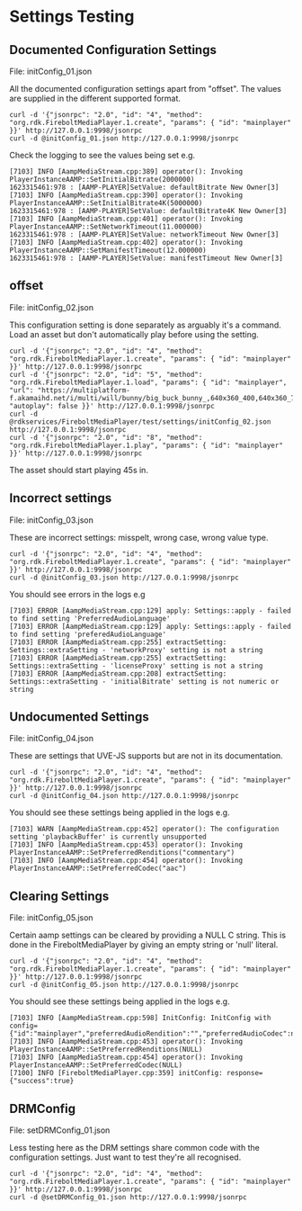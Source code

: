# Settings Testing

## Documented Configuration Settings

File: initConfig_01.json

All the documented configuration settings apart from "offset". The values are supplied in the different supported format.

    curl -d '{"jsonrpc": "2.0", "id": "4", "method": "org.rdk.FireboltMediaPlayer.1.create", "params": { "id": "mainplayer" }}' http://127.0.0.1:9998/jsonrpc
    curl -d @initConfig_01.json http://127.0.0.1:9998/jsonrpc

Check the logging to see the values being set e.g. 

    [7103] INFO [AampMediaStream.cpp:389] operator(): Invoking PlayerInstanceAAMP::SetInitialBitrate(2000000)
    1623315461:978 : [AAMP-PLAYER]SetValue: defaultBitrate New Owner[3]
    [7103] INFO [AampMediaStream.cpp:390] operator(): Invoking PlayerInstanceAAMP::SetInitialBitrate4K(5000000)
    1623315461:978 : [AAMP-PLAYER]SetValue: defaultBitrate4K New Owner[3]
    [7103] INFO [AampMediaStream.cpp:401] operator(): Invoking PlayerInstanceAAMP::SetNetworkTimeout(11.000000)
    1623315461:978 : [AAMP-PLAYER]SetValue: networkTimeout New Owner[3]
    [7103] INFO [AampMediaStream.cpp:402] operator(): Invoking PlayerInstanceAAMP::SetManifestTimeout(12.000000)
    1623315461:978 : [AAMP-PLAYER]SetValue: manifestTimeout New Owner[3]


## offset

File: initConfig_02.json

This configuration setting is done separately as arguably it's a command. Load an asset but don't automatically play before using the setting.

    curl -d '{"jsonrpc": "2.0", "id": "4", "method": "org.rdk.FireboltMediaPlayer.1.create", "params": { "id": "mainplayer" }}' http://127.0.0.1:9998/jsonrpc
    curl -d '{"jsonrpc": "2.0", "id": "5", "method": "org.rdk.FireboltMediaPlayer.1.load", "params": { "id": "mainplayer", "url": "https://multiplatform-f.akamaihd.net/i/multi/will/bunny/big_buck_bunny_,640x360_400,640x360_700,640x360_1000,950x540_1500,.f4v.csmil/master.m3u8", "autoplay": false }}' http://127.0.0.1:9998/jsonrpc
    curl -d @rdkservices/FireboltMediaPlayer/test/settings/initConfig_02.json http://127.0.0.1:9998/jsonrpc
    curl -d '{"jsonrpc": "2.0", "id": "8", "method": "org.rdk.FireboltMediaPlayer.1.play", "params": { "id": "mainplayer" }}' http://127.0.0.1:9998/jsonrpc

The asset should start playing 45s in.

## Incorrect settings

File: initConfig_03.json

These are incorrect settings: misspelt, wrong case, wrong value type. 

    curl -d '{"jsonrpc": "2.0", "id": "4", "method": "org.rdk.FireboltMediaPlayer.1.create", "params": { "id": "mainplayer" }}' http://127.0.0.1:9998/jsonrpc
    curl -d @initConfig_03.json http://127.0.0.1:9998/jsonrpc

You should see errors in the logs e.g

    [7103] ERROR [AampMediaStream.cpp:129] apply: Settings::apply - failed to find setting 'PreferredAudioLanguage'
    [7103] ERROR [AampMediaStream.cpp:129] apply: Settings::apply - failed to find setting 'preferedAudioLanguage'
    [7103] ERROR [AampMediaStream.cpp:255] extractSetting: Settings::extraSetting - 'networkProxy' setting is not a string
    [7103] ERROR [AampMediaStream.cpp:255] extractSetting: Settings::extraSetting - 'licenseProxy' setting is not a string
    [7103] ERROR [AampMediaStream.cpp:208] extractSetting: Settings::extraSetting - 'initialBitrate' setting is not numeric or string

## Undocumented Settings

File: initConfig_04.json

These are settings that UVE-JS supports but are not in its documentation.

    curl -d '{"jsonrpc": "2.0", "id": "4", "method": "org.rdk.FireboltMediaPlayer.1.create", "params": { "id": "mainplayer" }}' http://127.0.0.1:9998/jsonrpc
    curl -d @initConfig_04.json http://127.0.0.1:9998/jsonrpc

You should see these settings being applied in the logs e.g.

    [7103] WARN [AampMediaStream.cpp:452] operator(): The configuration setting 'playbackBuffer' is currently unsupported
    [7103] INFO [AampMediaStream.cpp:453] operator(): Invoking PlayerInstanceAAMP::SetPreferredRenditions("commentary")
    [7103] INFO [AampMediaStream.cpp:454] operator(): Invoking PlayerInstanceAAMP::SetPreferredCodec("aac")

## Clearing Settings

File: initConfig_05.json

Certain aamp settings can be cleared by providing a NULL C string. This is done in the FireboltMediaPlayer by giving an empty string or 'null' literal. 

    curl -d '{"jsonrpc": "2.0", "id": "4", "method": "org.rdk.FireboltMediaPlayer.1.create", "params": { "id": "mainplayer" }}' http://127.0.0.1:9998/jsonrpc
    curl -d @initConfig_05.json http://127.0.0.1:9998/jsonrpc

You should see these settings being applied in the logs e.g.

    [7103] INFO [AampMediaStream.cpp:598] InitConfig: InitConfig with config={"id":"mainplayer","preferredAudioRendition":"","preferredAudioCodec":null}
    [7103] INFO [AampMediaStream.cpp:453] operator(): Invoking PlayerInstanceAAMP::SetPreferredRenditions(NULL)
    [7103] INFO [AampMediaStream.cpp:454] operator(): Invoking PlayerInstanceAAMP::SetPreferredCodec(NULL)
    [7100] INFO [FireboltMediaPlayer.cpp:359] initConfig: response={"success":true}

## DRMConfig

File: setDRMConfig_01.json

Less testing here as the DRM settings share common code with the configuration settings. Just want to test they're all recognised.

    curl -d '{"jsonrpc": "2.0", "id": "4", "method": "org.rdk.FireboltMediaPlayer.1.create", "params": { "id": "mainplayer" }}' http://127.0.0.1:9998/jsonrpc
    curl -d @setDRMConfig_01.json http://127.0.0.1:9998/jsonrpc
